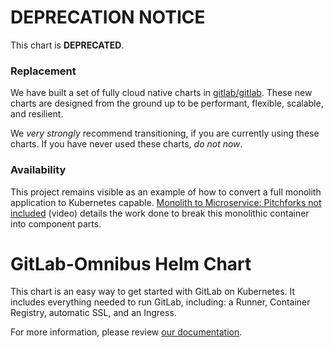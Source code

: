 # DEPRECATION NOTICE

This chart is **DEPRECATED**.

### Replacement

We have built a set of fully cloud native charts in [gitlab/gitlab](https://gitlab.com/charts/gitlab).
These new charts are designed from the ground up to be performant, flexible, scalable, and resilient.

We _very strongly_ recommend transitioning, if you are currently using these charts. If you have
never used these charts, _do not now_.

### Availability

This project remains visible as an example of how to convert a full monolith application to Kubernetes capable.
[Monolith to Microservice: Pitchforks not included](https://youtu.be/rIUth_KrJdw?list=PLj6h78yzYM2PZf9eA7bhWnIh_mK1vyOfU) (video)
details the work done to break this monolithic container into component parts.

# GitLab-Omnibus Helm Chart

This chart is an easy way to get started with GitLab on Kubernetes. It includes everything needed to run GitLab, including: a Runner, Container Registry, automatic SSL, and an Ingress.

For more information, please review [our documentation](http://docs.gitlab.com/ee/install/kubernetes/gitlab_omnibus.html).

